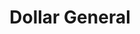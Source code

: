 ---
title: "Dollar General"
url: /smithfield/dollar-general-south-church-street/
shop: variety store
---